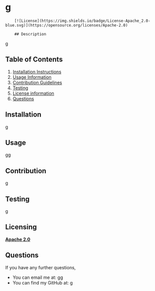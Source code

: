 # g
        [![License](https://img.shields.io/badge/License-Apache_2.0-blue.svg)](https://opensource.org/licenses/Apache-2.0)

        ## Description
g

  ## Table of Contents
  1. [Installation Instructions](#installation)
  2. [Usage Information](#usage)
  3. [Contribution Guidelines](#contribution)
  4. [Testing](#testing)
  5. [License information](#Licensing)
  6. [Questions](#questions)
  ## Installation
  g
  ## Usage
  gg
  ## Contribution
  g
  ## Testing
  g
  ## Licensing
  **[Apache 2.0](https://opensource.org/licenses/Apache-2.0)**
  ## Questions
  If you have any further questions, 
   - You can email me at: gg
   - You can find my GitHub at: [g](https://github.com/g)
